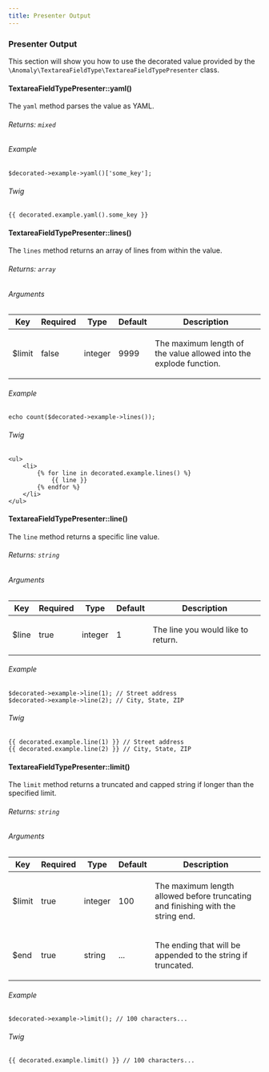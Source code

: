 ```yaml
---
title: Presenter Output 
---
```


### Presenter Output

This section will show you how to use the decorated value provided by the `\Anomaly\TextareaFieldType\TextareaFieldTypePresenter` class.

#### TextareaFieldTypePresenter::yaml()

The `yaml` method parses the value as YAML.

###### Returns: `mixed`

###### Example

    $decorated->example->yaml()['some_key'];

###### Twig

    {{ decorated.example.yaml().some_key }}

#### TextareaFieldTypePresenter::lines()

The `lines` method returns an array of lines from within the value.

###### Returns: `array`

###### Arguments

<table class="table table-bordered table-striped">

<thead>

<tr>

<th>Key</th>

<th>Required</th>

<th>Type</th>

<th>Default</th>

<th>Description</th>

</tr>

</thead>

<tbody>

<tr>

<td>

$limit

</td>

<td>

false

</td>

<td>

integer

</td>

<td>

9999

</td>

<td>

The maximum length of the value allowed into the explode function.

</td>

</tr>

</tbody>

</table>

###### Example

    echo count($decorated->example->lines());

###### Twig

    <ul>
    	<li>
    		{% for line in decorated.example.lines() %}
    			{{ line }}
    		{% endfor %}
    	</li>
    </ul>

#### TextareaFieldTypePresenter::line()

The `line` method returns a specific line value.

###### Returns: `string`

###### Arguments

<table class="table table-bordered table-striped">

<thead>

<tr>

<th>Key</th>

<th>Required</th>

<th>Type</th>

<th>Default</th>

<th>Description</th>

</tr>

</thead>

<tbody>

<tr>

<td>

$line

</td>

<td>

true

</td>

<td>

integer

</td>

<td>

1

</td>

<td>

The line you would like to return.

</td>

</tr>

</tbody>

</table>

###### Example

    $decorated->example->line(1); // Street address
    $decorated->example->line(2); // City, State, ZIP

###### Twig

    {{ decorated.example.line(1) }} // Street address
    {{ decorated.example.line(2) }} // City, State, ZIP

#### TextareaFieldTypePresenter::limit()

The `limit` method returns a truncated and capped string if longer than the specified limit.

###### Returns: `string`

###### Arguments

<table class="table table-bordered table-striped">

<thead>

<tr>

<th>Key</th>

<th>Required</th>

<th>Type</th>

<th>Default</th>

<th>Description</th>

</tr>

</thead>

<tbody>

<tr>

<td>

$limit

</td>

<td>

true

</td>

<td>

integer

</td>

<td>

100

</td>

<td>

The maximum length allowed before truncating and finishing with the string end.

</td>

</tr>

<tr>

<td>

$end

</td>

<td>

true

</td>

<td>

string

</td>

<td>

...

</td>

<td>

The ending that will be appended to the string if truncated.

</td>

</tr>

</tbody>

</table>

###### Example

    $decorated->example->limit(); // 100 characters...

###### Twig

    {{ decorated.example.limit() }} // 100 characters...
